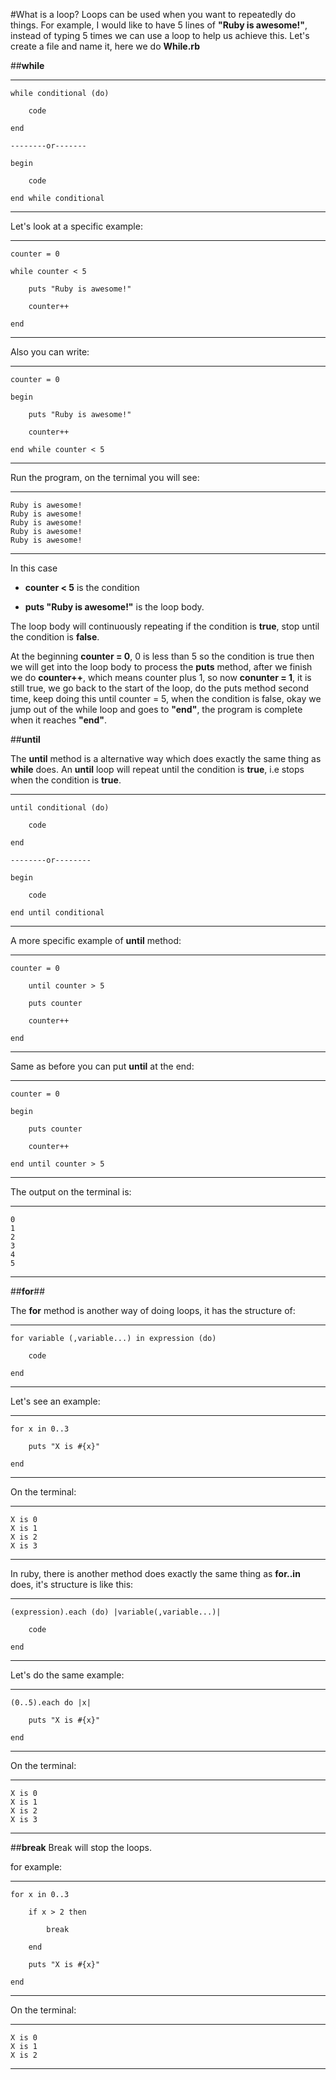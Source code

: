 #What is a loop?
Loops can be used when you want to repeatedly do things.
For example, I would like to have 5 lines of **"Ruby is awesome!"**, instead of typing 5 times we can use a loop to help us achieve this. Let's create a file and name it, here we do __**While.rb**__

##__**while**__

---
	
	while conditional (do)
	
		code 
	
	end
	
	--------or-------

	begin

		code

	end while conditional

---

Let's look at a specific example:

---

	counter = 0

	while counter < 5

		puts "Ruby is awesome!"

		counter++

	end

---
Also you can write:

---

	counter = 0

	begin

		puts "Ruby is awesome!"

		counter++

	end while counter < 5

---

Run the program, on the ternimal you will see:

---

	Ruby is awesome!
	Ruby is awesome!
	Ruby is awesome!
	Ruby is awesome!
	Ruby is awesome!

---

In this case

 *	**counter < 5** is the condition

 *	**puts "Ruby is awesome!"** is the loop body.

The loop body will continuously repeating if the condition is **true**, stop until the condition is **false**. 

At the beginning **counter = 0**, 0 is less than 5 so the condition is true then we will get into the loop body to process the __**puts**__ method, after we finish we do **counter++**, which means counter plus 1, so now **conunter = 1**, it is still true, we go back to the start of the loop, do the puts method second time, keep doing this until counter = 5, when the condition is false, okay we jump out of the while loop and goes to **"end"**, the program is complete when it reaches **"end"**.


##__**until**__

The __**until**__ method is a alternative way which does exactly the same thing as __**while**__ does. An __**until**__ loop will repeat until the condition is **true**, i.e stops when the condition is **true**.

---

	until conditional (do)

		code

	end

	--------or--------

	begin

		code
	
	end until conditional

---

A more specific example of __**until**__ method:

---

	counter = 0

		until counter > 5

		puts counter

		counter++

	end

---

Same as before you can put __**until**__ at the end:

---

	counter = 0

	begin

		puts counter

		counter++

	end until counter > 5

---

The output on the terminal is:

---
	0
	1
	2
	3
	4
	5
---

##__**for**__##

The __**for**__ method is another way of doing loops, it has the structure of:

---

	for variable (,variable...) in expression (do)

		code

	end

---

Let's see an example:

---

	for x in 0..3

		puts "X is #{x}"

	end

---

On the terminal:

---
	X is 0
	X is 1
	X is 2
	X is 3
---

In ruby, there is another method does exactly the same thing as __**for..in**__ does, it's structure is like this:

---

	(expression).each (do) |variable(,variable...)| 

		code

	end

---

Let's do the same example:

---

	(0..5).each do |x|

		puts "X is #{x}"

	end

---

On the terminal:

---
	X is 0
	X is 1
	X is 2
	X is 3
---

##__**break**__
Break will stop the loops.

for example:

---
	
	for x in 0..3
	
		if x > 2 then
	
			break
	
		end
	
		puts "X is #{x}"
	
	end

---

On the terminal:

---
	X is 0
	X is 1
	X is 2
---
